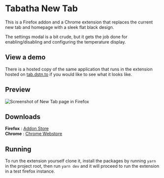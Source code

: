 # Tabatha New Tab

This is a Firefox addon and a Chrome extension that replaces the current new tab and homepage with a sleek flat black design.

The settings modal is a bit crude, but it gets the job done for enabling/disabling and configuring the temperature display.

## View a demo

There is a hosted copy of the same application that runs in the extension hosted on [tab.dstn.to](https://tab.dstn.to) if you would like to see what it looks like.

## Preview

![Screenshot of New Tab page in Firefox](https://dustin.pics/269123faeda8538b.png)

## Downloads

**Firefox** : [Addon Store](https://dstn.to/tab-firefox)\
**Chrome** : [Chrome Webstore](https://dstn.to/tab-chrome)

## Running

To run the extension yourself clone it, install the packages by running `yarn` in the project root, then run `yarn dev` and it will proceed to run the extension in a test firefox instance.

